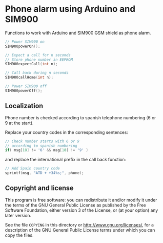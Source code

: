 Phone alarm using Arduino and SIM900
====================================

Functions to work with Arduino and SIM900 GSM shield as phone alarm.

```C
// Power SIM900 on
SIM900powerOn();

// Expect a call for n seconds
// Store phone number in EEPROM
SIM900expectCall(int n);

// Call back during n seconds
SIM900callHome(int n);

// Power SIM900 off
SIM900powerOff();
```

Localization
------------

Phone number is checked according to spanish telephone numbering (6 or 9 at the start).

Replace your country codes in the corresponding sentences:

````C
// Check number starts with 6 or 9
// according to spanish numbering
if( msg[18] != '6' && msg[18] != '9' )
````

and replace the international prefix in the call back function:

````C
// Add Spain country code
sprintf(msg, "ATD + +34%s;", phone);
````

Copyright and license
---------------------

This program is free software: you can redistribute it and/or modify it under the terms of the GNU General Public License as published by the Free Software Foundation, either version 3 of the License, or (at your option) any later version.

See the file `COPYING` in this directory or  http://www.gnu.org/licenses/, for a description of the GNU General Public License terms under which you can copy the files.
